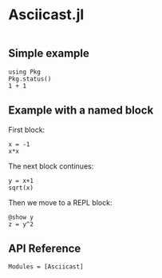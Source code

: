 # Asciicast.jl

```@index
```

## Simple example

```@gif
using Pkg
Pkg.status()
1 + 1
```

## Example with a named block

First block:

```@gif 1
x = -1
x*x
```

The next block continues:
```@gif 1
y = x+1
sqrt(x)
```

Then we move to a REPL block:

```@repl 1
@show y
z = y^2
```

## API Reference

```@autodocs
Modules = [Asciicast]
```
